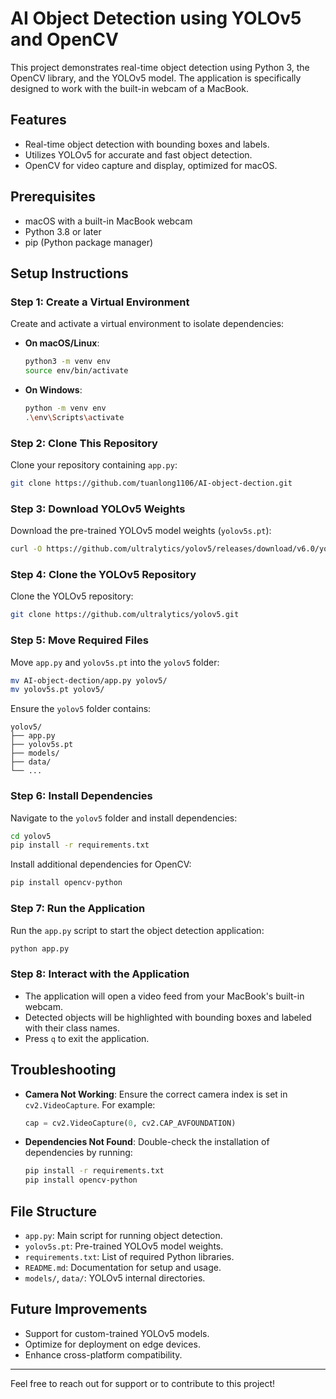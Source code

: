 # AI Object Detection using YOLOv5 and OpenCV

This project demonstrates real-time object detection using Python 3, the OpenCV library, and the YOLOv5 model. The application is specifically designed to work with the built-in webcam of a MacBook.

## Features
- Real-time object detection with bounding boxes and labels.
- Utilizes YOLOv5 for accurate and fast object detection.
- OpenCV for video capture and display, optimized for macOS.

## Prerequisites
- macOS with a built-in MacBook webcam
- Python 3.8 or later
- pip (Python package manager)

## Setup Instructions

### Step 1: Create a Virtual Environment
Create and activate a virtual environment to isolate dependencies:
- **On macOS/Linux**:
  ```bash
  python3 -m venv env
  source env/bin/activate
  ```
- **On Windows**:
  ```bash
  python -m venv env
  .\env\Scripts\activate
  ```

### Step 2: Clone This Repository
Clone your repository containing `app.py`:
```bash
git clone https://github.com/tuanlong1106/AI-object-dection.git
```

### Step 3: Download YOLOv5 Weights
Download the pre-trained YOLOv5 model weights (`yolov5s.pt`):
```bash
curl -O https://github.com/ultralytics/yolov5/releases/download/v6.0/yolov5s.pt
```

### Step 4: Clone the YOLOv5 Repository
Clone the YOLOv5 repository:
```bash
git clone https://github.com/ultralytics/yolov5.git
```

### Step 5: Move Required Files
Move `app.py` and `yolov5s.pt` into the `yolov5` folder:
```bash
mv AI-object-dection/app.py yolov5/
mv yolov5s.pt yolov5/
```
Ensure the `yolov5` folder contains:
```
yolov5/
├── app.py
├── yolov5s.pt
├── models/
├── data/
└── ...
```

### Step 6: Install Dependencies
Navigate to the `yolov5` folder and install dependencies:
```bash
cd yolov5
pip install -r requirements.txt
```
Install additional dependencies for OpenCV:
```bash
pip install opencv-python
```

### Step 7: Run the Application
Run the `app.py` script to start the object detection application:
```bash
python app.py
```

### Step 8: Interact with the Application
- The application will open a video feed from your MacBook's built-in webcam.
- Detected objects will be highlighted with bounding boxes and labeled with their class names.
- Press `q` to exit the application.

## Troubleshooting
- **Camera Not Working**: Ensure the correct camera index is set in `cv2.VideoCapture`. For example:
  ```python
  cap = cv2.VideoCapture(0, cv2.CAP_AVFOUNDATION)
  ```
- **Dependencies Not Found**: Double-check the installation of dependencies by running:
  ```bash
  pip install -r requirements.txt
  pip install opencv-python
  ```

## File Structure
- `app.py`: Main script for running object detection.
- `yolov5s.pt`: Pre-trained YOLOv5 model weights.
- `requirements.txt`: List of required Python libraries.
- `README.md`: Documentation for setup and usage.
- `models/`, `data/`: YOLOv5 internal directories.

## Future Improvements
- Support for custom-trained YOLOv5 models.
- Optimize for deployment on edge devices.
- Enhance cross-platform compatibility.

---

Feel free to reach out for support or to contribute to this project!
